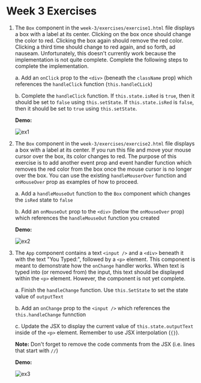 # Week 3 Exercises

1. 
    The `Box` component in the `week-3/exercises/exercise1.html` file displays a box with a label at its center. Clicking on the box once should change the color to red. Clicking the box again should remove the red color. Clicking a third time should change to red again, and so forth, ad nauseam. Unfortunately, this doesn't currently work because the implementation is not quite complete. Complete the following steps to complete the implementation.

    a. Add an `onClick` prop to the `<div>` (beneath the `className` prop) which references the `handleClick` function (`this.handleCLick`)

    b. Complete the `handleClick` function. If `this.state.isRed` is `true`, then it should be set to `false` using `this.setState`. If `this.state.isRed` is `false`, then it should be set to `true` using `this.setState`.
    
    **Demo:**

    ![ex1](https://user-images.githubusercontent.com/527082/78700587-37ea0800-78cb-11ea-83cc-1d0d68a1ffbd.gif)

2. 
    The `Box` component in the `week-3/exercises/exercise2.html` file displays a box with a label at its center. If you run this file and move your mouse cursor over the box, its color changes to red. The purpose of this exercise is to add another event prop and event handler function which removes the red color from the box once the mouse cursor is no longer over the box. You can use the existing `handleMouserOver` function and `onMouseOver` prop as examples of how to proceed.

    a. Add a `handleMouseOut` function to the `Box` component which changes the `isRed` state to `false`

    b. Add an `onMouseOut` prop to the `<div>` (below the `onMouseOver` prop) which references the `handleMouseOut` function you created

    **Demo:**

    ![ex2](https://user-images.githubusercontent.com/527082/78700576-33255400-78cb-11ea-95d8-882c3cd92c32.gif)

3.
    The `App` component contains a text `<input />` and a `<div>` beneath it with the text "You Typed:", followed by a `<p>` element. This component is meant to demonstrate how the `onChange` handler works. When text is typed into (or removed from) the input, this text should be displayed within the `<p>` element. However, the component is not yet complete.

    a. Finish the `handleChange` function. Use `this.SetState` to set the state value of `outputText`

    b. Add an `onChange` prop to the `<input />` which references the `this.handleChange` funnction

    c. Update the JSX to display the current value of `this.state.outputText` inside of the `<p>` element. Remember to use JSX interpolation (`{}`).

    **Note:** Don't forget to remove the code comments from the JSX (i.e. lines that start with `//`)

    **Demo:**

    ![ex3](https://user-images.githubusercontent.com/527082/78699309-49caab80-78c9-11ea-8f88-a134ac80b899.gif)
